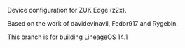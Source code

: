 Device configuration for ZUK Edge (z2x).

Based on the work of davidevinavil, Fedor917 and Rygebin.

This branch is for building LineageOS 14.1
